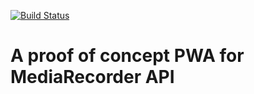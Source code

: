 [![Build Status](https://travis-ci.org/cherukumilli/katha.svg?branch=master)](https://travis-ci.org/cherukumilli/katha)

# A proof of concept PWA for MediaRecorder API